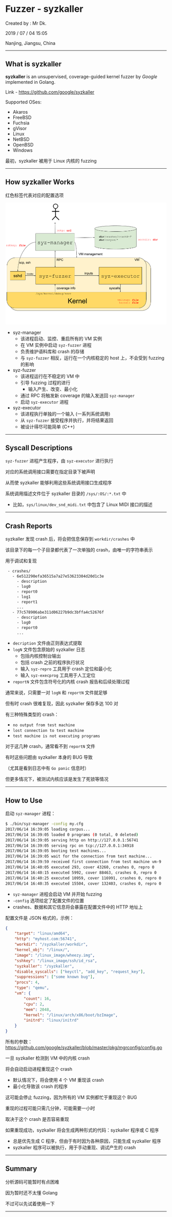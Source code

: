# Fuzzer - syzkaller

Created by : Mr Dk.

2019 / 07 / 04 15:05

Nanjing, Jiangsu, China

---

## What is syzkaller

__syzkaller__ is an unsupervised, coverage-guided kernel fuzzer by _Google_ implemented in Golang.

Link - https://github.com/google/syzkaller

Supported OSes:

* Akaros
* FreeBSD
* Fuchsia
* gVisor
* Linux
* NetBSD
* OpenBSD
* Windows

最初，syzkaller 被用于 Linux 内核的 fuzzing

---

## How syzkaller Works

红色标签代表对应的配置选项

![syzkaller](../img/syzkaller.png)

* syz-manager
  * 该进程启动、监控、重启所有的 VM 实例
  * 在 VM 实例中启动 `syz-fuzzer` 进程
  * 负责维护语料库和 crash 的存储
  * 与 `syz-fuzzer` 相反，运行在一个内核稳定的 host 上，不会受到 fuzzing 的影响
* syz-fuzzer
  * 该进程运行在不稳定的 VM 中
  * 引导 fuzzing 过程的进行
    * 输入产生、改变、最小化
  * 通过 RPC 将触发新 coverage 的输入发送回 `syz-manager`
  * 启动 `syz-executor` 进程
* syz-executor
  * 该进程执行单独的一个输入 (一系列系统调用)
  * 从 `syz-fuzzer` 接受程序并执行，并将结果返回
  * 被设计得尽可能简单 (C++)

---

## Syscall Descriptions

`syz-fuzzer` 进程产生程序，由 `syz-executor` 进行执行

对应的系统调用接口需要在指定目录下被声明

从而使 syzkaller 能够利用这些系统调用接口生成程序

系统调用描述文件位于 syzkaller 目录的 `/sys/:OS/:*.txt` 中

* 比如，`sys/linux/dev_snd_midi.txt` 中包含了 Linux MIDI 接口的描述

---

## Crash Reports

syzkaller 发现 crash 后，将会把信息保存到 `workdir/crashes` 中

该目录下的每一个子目录都代表了一次单独的 crash，由唯一的字符串表示

用于调试和复现

```
 - crashes/
   - 6e512290efa36515a7a27e53623304d20d1c3e
     - description
     - log0
     - report0
     - log1
     - report1
     ...
   - 77c578906abe311d06227b9dc3bffa4c52676f
     - description
     - log0
     - report0
     ...
```

* `decription` 文件由正则表达式提取
* `logN` 文件包含原始的 syzkaller 日志
  * 包括内核控制台输出
  * 包括 crash 之前的程序执行状况
  * 输入 `syz-repro` 工具用于 crash 定位和最小化
  * 输入 `syz-execprog` 工具用于人工定位
* `reportN` 文件包含符号化的内核 crash 报告和后续处理过程

通常来说，只需要一对 `logN` 和 `reportN` 文件就足够

但有时 crash 很难复现，因此 syzkaller 保存多达 100 对

有三种特殊类型的 crash：

* `no output from test machine`
* `lost connection to test machine`
* `test machine is not executing programs`

对于这几种 crash，通常看不到 `reportN` 文件

有时这些问题由 syzkaller 本身的 BUG 导致

（尤其是看到日志中有 `Go panic` 信息时）

但更多情况下，被测试内核应该是发生了死锁等情况

---

## How to Use

启动 `syz-manager` 进程：

```bash
$ ./bin/syz-manager -config my.cfg
2017/06/14 16:39:05 loading corpus...
2017/06/14 16:39:05 loaded 0 programs (0 total, 0 deleted)
2017/06/14 16:39:05 serving http on http://127.0.0.1:56741
2017/06/14 16:39:05 serving rpc on tcp://127.0.0.1:34918
2017/06/14 16:39:05 booting test machines...
2017/06/14 16:39:05 wait for the connection from test machine...
2017/06/14 16:39:59 received first connection from test machine vm-9
2017/06/14 16:40:05 executed 293, cover 43260, crashes 0, repro 0
2017/06/14 16:40:15 executed 5992, cover 88463, crashes 0, repro 0
2017/06/14 16:40:25 executed 10959, cover 116991, crashes 0, repro 0
2017/06/14 16:40:35 executed 15504, cover 132403, crashes 0, repro 0
```

* `syz-manager` 进程会启动 VM 并开始 fuzzing
* `-config` 选项给定了配置文件的位置
* crashes、数据和其它信息将会暴露在配置文件中的 HTTP 地址上

配置文件是 JSON 格式的，示例：

```json
{
	"target": "linux/amd64",
	"http": "myhost.com:56741",
	"workdir": "/syzkaller/workdir",
	"kernel_obj": "/linux/",
	"image": "/linux_image/wheezy.img",
	"sshkey": "/linux_image/ssh/id_rsa",
	"syzkaller": "/syzkaller",
	"disable_syscalls": ["keyctl", "add_key", "request_key"],
	"suppressions": ["some known bug"],
	"procs": 4,
	"type": "qemu",
	"vm": {
		"count": 16,
		"cpu": 2,
		"mem": 2048,
		"kernel": "/linux/arch/x86/boot/bzImage",
		"initrd": "linux/initrd"
	}
}
```

所有的参数：https://github.com/google/syzkaller/blob/master/pkg/mgrconfig/config.go

一旦 syzkaller 检测到 VM 中的内核 crash

将会自动启动进程重现这个 crash

* 默认情况下，将会使用 4 个 VM 重现该 crash
* 最小化导致该 crash 的程序

这可能会停止 fuzzing，因为所有的 VM 实例都忙于重现这个 BUG

重现的过程可能只需几分钟，可能需要一小时

取决于这个 crash 是否容易重现

如果重现成功，syzkaller 将会生成两种形式的代码：syzkaller 程序或 C 程序

* 总是优先生成 C 程序，但由于有时因为各种原因，只能生成 syzkaller 程序
* syzkaller 程序可以被执行，用于手动重现、调试产生的 crash

---

## Summary

分析源码可能暂时有点困难

因为暂时还不太懂 Golang

不过可以先试着使用一下

---

